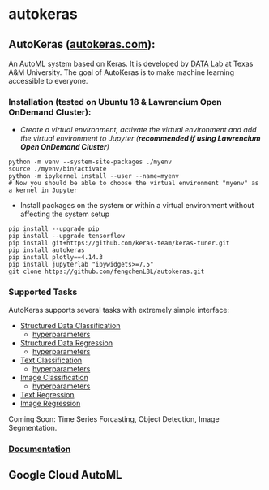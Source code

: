 # autokeras

## AutoKeras ([autokeras.com](https://autokeras.com)): 
An AutoML system based on Keras. It is developed by [DATA Lab](http://faculty.cs.tamu.edu/xiahu/index.html) at Texas A&M University. The goal of AutoKeras is to make machine learning accessible to everyone.
### Installation (tested on Ubuntu 18 & Lawrencium Open OnDemand Cluster):
 * _Create a virtual environment, activate the virtual environment and add the virtual environment to Jupyter (__recommended if using Lawrencium Open OnDemand Cluster__)_ 
 ```
 python -m venv --system-site-packages ./myenv
 source ./myenv/bin/activate
 python -m ipykernel install --user --name=myenv
 # Now you should be able to choose the virtual environment "myenv" as a kernel in Jupyter
 ``` 
 * Install packages on the system or within a virtual environment without affecting the system setup
 ``` 
 pip install --upgrade pip
 pip install --upgrade tensorflow
 pip install git+https://github.com/keras-team/keras-tuner.git
 pip install autokeras
 pip install plotly==4.14.3
 pip install jupyterlab "ipywidgets>=7.5"
 git clone https://github.com/fengchenLBL/autokeras.git
 ```

### Supported Tasks
AutoKeras supports several tasks with extremely simple interface:
* [Structured Data Classification](structured_data_classification.ipynb)
  * [hyperparameters](structured_data_classifier_trial.json)
* [Structured Data Regression](structured_data_regression.ipynb)
  * [hyperparameters](structured_data_regressor_trial.json)
* [Text Classification](text_classification.ipynb)
  * [hyperparameters](text_classifier_trial.json)
* [Image Classification](image_classification.ipynb)
  * [hyperparameters](image_classifier_trial.json)
* [Text Regression](text_regression.ipynb)
* [Image Regression](image_regression.ipynb)

Coming Soon: Time Series Forcasting, Object Detection, Image Segmentation.

### [Documentation](https://autokeras.com/block)

## Google Cloud AutoML
